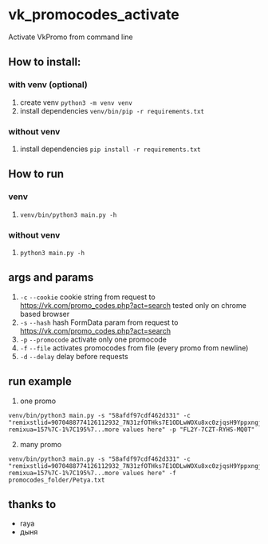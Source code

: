 # vk_promocodes_activate
Activate VkPromo from command line

## How to install:
### with venv (optional)
1. create venv `python3 -m venv venv`
2. install dependencies `venv/bin/pip -r requirements.txt`

### without venv
1. install dependencies `pip install -r requirements.txt`

## How to run

### venv
1. `venv/bin/python3 main.py -h`

### without venv
1. `python3 main.py -h`

## args and params
1. `-c` `--cookie` cookie string from request to https://vk.com/promo_codes.php?act=search tested only on chrome based browser
2. `-s` `--hash` hash FormData param from request to https://vk.com/promo_codes.php?act=search
3. `-p` `--promocode` activate only one promocode
4. `-f` `--file` activates promocodes from file (every promo from newline)
5. `-d` `--delay` delay before requests

## run example
1. one promo 
```
venv/bin/python3 main.py -s "58afdf97cdf462d331" -c "remixstlid=9070488774126112932_7N31zfOTHks7E1ODLwWOXu8xc0zjqsH9YppxngjBqUD; remixua=157%7C-1%7C195%7...more values here" -p "FL2Y-7CZT-RYHS-MQ0T"
```

2. many promo 
```
venv/bin/python3 main.py -s "58afdf97cdf462d331" -c "remixstlid=9070488774126112932_7N31zfOTHks7E1ODLwWOXu8xc0zjqsH9YppxngjBqUD; remixua=157%7C-1%7C195%7...more values here" -f promocodes_folder/Petya.txt
```

## thanks to 
- raya
- дыня